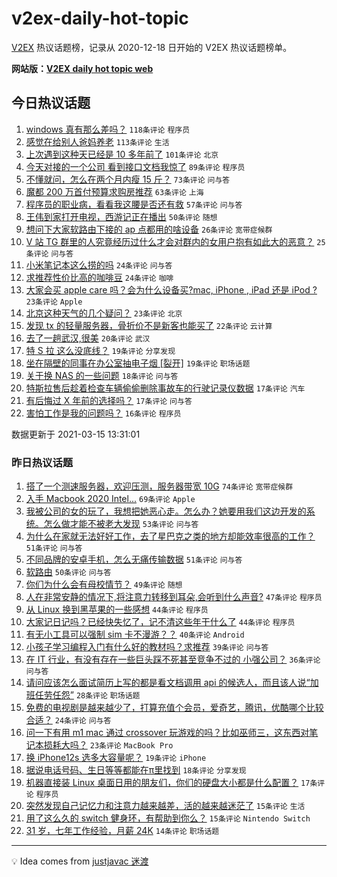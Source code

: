 # v2ex-daily-hot-topic

[V2EX](https://www.v2ex.com/) 热议话题榜，记录从 2020-12-18 日开始的 V2EX 热议话题榜单。

**网站版：[V2EX daily hot topic web](https://boojack.github.io/v2ex-daily-hot-topic-web/)**

## 今日热议话题

<!-- TODAY BEGIN -->

1. [windows 真有那么差吗？](https://www.v2ex.com/t/761788) `118条评论` `程序员`
1. [感觉在给别人爸妈养老](https://www.v2ex.com/t/761692) `113条评论` `生活`
1. [上次遇到这种天已经是 10 多年前了](https://www.v2ex.com/t/761639) `101条评论` `北京`
1. [今天对接的一个公司 看到接口文档我惊了](https://www.v2ex.com/t/761703) `89条评论` `程序员`
1. [不懂就问，怎么在两个月内瘦 15 斤？](https://www.v2ex.com/t/761648) `73条评论` `问与答`
1. [魔都 200 万首付预算求购房推荐](https://www.v2ex.com/t/761673) `63条评论` `上海`
1. [程序员的职业病，看看我这腰是否还有救](https://www.v2ex.com/t/761664) `57条评论` `问与答`
1. [王伟到家打开电视，西游记正在播出](https://www.v2ex.com/t/761637) `50条评论` `随想`
1. [想问下大家软路由下接的 ap 点都用的啥设备](https://www.v2ex.com/t/761818) `26条评论` `宽带症候群`
1. [V 站 TG 群里的人究竟经历过什么才会对群内的女用户抱有如此大的恶意？](https://www.v2ex.com/t/761874) `25条评论` `问与答`
1. [小米笔记本这么捞的吗](https://www.v2ex.com/t/761751) `24条评论` `问与答`
1. [求推荐性价比高的咖啡豆](https://www.v2ex.com/t/761647) `24条评论` `咖啡`
1. [大家会买 apple care 吗？会为什么设备买?mac, iPhone , iPad 还是 iPod ?](https://www.v2ex.com/t/761816) `23条评论` `Apple`
1. [北京这种天气的几个疑问？](https://www.v2ex.com/t/761690) `23条评论` `北京`
1. [发现 tx 的轻量服务器，骨折价不是新客也能买了](https://www.v2ex.com/t/761801) `22条评论` `云计算`
1. [去了一趟武汉,很美](https://www.v2ex.com/t/761844) `20条评论` `武汉`
1. [特 S 拉 这么没底线？](https://www.v2ex.com/t/761805) `19条评论` `分享发现`
1. [坐在隔壁的同事在办公室抽电子烟 [裂开]](https://www.v2ex.com/t/761709) `19条评论` `职场话题`
1. [关于换 NAS 的一些问题](https://www.v2ex.com/t/761653) `18条评论` `问与答`
1. [特斯拉售后趁着检查车辆偷偷删除事故车的行驶记录仪数据](https://www.v2ex.com/t/761792) `17条评论` `汽车`
1. [有后悔过 X 年前的选择吗？](https://www.v2ex.com/t/761762) `17条评论` `问与答`
1. [害怕工作是我的问题吗？](https://www.v2ex.com/t/761738) `16条评论` `程序员`

数据更新于 2021-03-15 13:31:01

<!-- TODAY END -->

### 昨日热议话题

<!-- YESTERDAY BEGIN -->

1. [搭了一个测速服务器，欢迎压测，服务器带宽 10G](https://www.v2ex.com/t/761503) `74条评论` `宽带症候群`
1. [入手 Macbook 2020 Intel...](https://www.v2ex.com/t/761488) `69条评论` `Apple`
1. [我被公司的女的玩了，我想把她恶心走。怎么办？她要用我们这边开发的系统。怎么做才能不被老大发现](https://www.v2ex.com/t/761465) `53条评论` `问与答`
1. [为什么在家就无法好好工作，去了星巴克之类的地方却能效率很高的工作？](https://www.v2ex.com/t/761445) `51条评论` `问与答`
1. [不同品牌的安卓手机，怎么无痛传输数据](https://www.v2ex.com/t/761471) `51条评论` `问与答`
1. [软路由](https://www.v2ex.com/t/761443) `50条评论` `问与答`
1. [你们为什么会有母校情节？](https://www.v2ex.com/t/761595) `49条评论` `随想`
1. [人在非常安静的情况下,将注意力转移到耳朵,会听到什么声音?](https://www.v2ex.com/t/761549) `47条评论` `程序员`
1. [从 Linux 换到黑苹果的一些感想](https://www.v2ex.com/t/761527) `44条评论` `程序员`
1. [大家记日记吗？已经快失忆了，记不清这些年干什么了](https://www.v2ex.com/t/761594) `44条评论` `程序员`
1. [有无小工具可以强制 sim 卡不漫游？？](https://www.v2ex.com/t/761541) `40条评论` `Android`
1. [小孩子学习编程入门有什么好的教材吗？求推荐](https://www.v2ex.com/t/761438) `39条评论` `问与答`
1. [在 IT 行业，有没有存在一些巨头踩不死甚至竞争不过的 小强公司？](https://www.v2ex.com/t/761606) `36条评论` `问与答`
1. [请问应该怎么面试简历上写的都是看文档调用 api 的候选人，而且该人说“加班任劳任怨”](https://www.v2ex.com/t/761621) `28条评论` `职场话题`
1. [免费的电视剧是越来越少了，打算充值个会员，爱奇艺，腾讯，优酷哪个比较合适？](https://www.v2ex.com/t/761515) `24条评论` `问与答`
1. [问一下有用 m1 mac 通过 crossover 玩游戏的吗？比如巫师三，这东西对笔记本损耗大吗？](https://www.v2ex.com/t/761470) `23条评论` `MacBook Pro`
1. [换 iPhone12s 选多大容量呢？](https://www.v2ex.com/t/761433) `19条评论` `iPhone`
1. [据说电话号码、生日等等都能在π里找到](https://www.v2ex.com/t/761484) `18条评论` `分享发现`
1. [机器直接装 Linux 桌面日用的朋友们，你们的硬盘大小都是什么配置？](https://www.v2ex.com/t/761578) `17条评论` `程序员`
1. [突然发现自己记忆力和注意力越来越差，活的越来越迷茫了](https://www.v2ex.com/t/761608) `15条评论` `生活`
1. [用了这么久的 switch 健身环，有帮助到你么？](https://www.v2ex.com/t/761605) `15条评论` `Nintendo Switch`
1. [31 岁，七年工作经验，月薪 24K](https://www.v2ex.com/t/761609) `14条评论` `职场话题`

<!-- YESTERDAY END -->

---

💡 Idea comes from [justjavac 迷渡](https://github.com/justjavac/)
